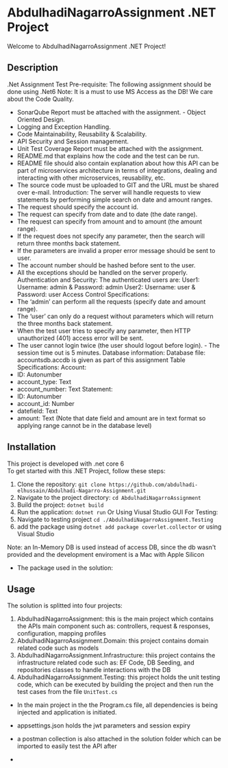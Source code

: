 ﻿# AbdulhadiNagarroAssignment .NET Project

Welcome to AbdulhadiNagarroAssignment .NET Project!

## Description

.Net Assignment
Test Pre-requisite:
The following assignment should be done using .Net6
Note: It is a must to use MS Access as the DB!
We care about the Code Quality.
- SonarQube Report must be attached with the assignment. - Object Oriented Design.
- Logging and Exception Handling.
- Code Maintainability, Reusability & Scalability.
- API Security and Session management.
- Unit Test Coverage Report must be attached with the assignment.
- README.md that explains how the code and the test can be run.
- README file should also contain explanation about how this API can be part of microservices
architecture in terms of integrations, dealing and interacting with other microservices,
reusability, etc.
- The source code must be uploaded to GIT and the URL must be shared over e-mail.
Introduction:
The server will handle requests to view statements by performing simple search on date and amount ranges.
- The request should specify the account id.
- The request can specify from date and to date (the date range).
- The request can specify from amount and to amount (the amount range).
- If the request does not specify any parameter, then the search will return three months back
statement.
- If the parameters are invalid a proper error message should be sent to user.
- The account number should be hashed before sent to the user.
- All the exceptions should be handled on the server properly.
Authentication and Security:
The authenticated users are:
User1: Username: admin & Password: admin User2: Username: user & Password: user
Access Control Specifications:
- The ‘admin’ can perform all the requests (specify date and amount range).
- The ‘user’ can only do a request without parameters which will return the three months
back statement.
- When the test user tries to specify any parameter, then HTTP unauthorized (401) access
error will be sent.
- The user cannot login twice (the user should logout before login). - The session time out is 5 minutes.
 Database information:
Database file: accountsdb.accdb is given as part of this assignment Table Specifications:
Account:
- ID: Autonumber
- account_type: Text
- account_number: Text
Statement:
- ID: Autonumber
- account_id: Number
- datefield: Text
- amount: Text
(Note that date field and amount are in text format so applying range cannot be in the database level)

## Installation

This project is developed with .net core 6  
To get started with  this .NET Project, follow these steps:

1. Clone the repository: `git clone https://github.com/abdulhadi-elhussain/Abdulhadi-Nagarro-Assignment.git`
2. Navigate to the project directory: `cd AbdulhadiNagarroAssignment`
3. Build the project: `dotnet build`
4. Run the application: `dotnet run`
Or Using Viusal Studio GUI
For Testing:
1. Navigate to testing project `cd ./AbdulhadiNagarroAssignment.Testing`
2. add the package using `dotnet add package coverlet.collector`
or using Visual Studio

Note: an In-Memory DB is used instead of access DB, since the db wasn't provided and the development enviroment is a Mac with Apple Silicon

* The package used in the solution:
    <PackageReference Include="Microsoft.AspNetCore.Authentication.JwtBearer" Version="6.0.20" />
    <PackageReference Include="AutoMapper.Extensions.Microsoft.DependencyInjection" Version="12.0.1" />
    <PackageReference Include="Microsoft.EntityFrameworkCore" Version="6.0.20" />
    <PackageReference Include="Microsoft.Extensions.DependencyInjection" Version="6.0.1" />
    <PackageReference Include="Microsoft.Extensions.Logging" Version="6.0.0" />
    <PackageReference Include="Microsoft.EntityFrameworkCore" Version="6.0.20" />
    <PackageReference Include="Microsoft.EntityFrameworkCore.InMemory" Version="6.0.20" />
    <PackageReference Include="Microsoft.EntityFrameworkCore.Proxies" Version="6.0.20" />
    <PackageReference Include="Microsoft.NET.Test.Sdk" Version="17.1.0" />
    <PackageReference Include="xunit" Version="2.4.1" />
    <PackageReference Include="xunit.runner.visualstudio" Version="2.4.3">
    <PackageReference Include="Microsoft.AspNetCore.Mvc.Testing" Version="6.0.20" />
    <PackageReference Include="Shouldly" Version="4.2.1" />
    <PackageReference Include="Swashbuckle.AspNetCore" Version="6.5.0" />
    <PackageReference Include="Microsoft.VisualStudio.Web.CodeGeneration.Design" Version="6.0.15" />

## Usage

The solution is splitted into four projects:
1. AbdulhadiNagarroAssignment: this is the main project which contains the APIs main component such as: controllers, request & responses, configuration, mapping profiles
2. AbdulhadiNagarroAssignment.Domain: this project contains domain related code such as models
3. AbdulhadiNagarroAssignment.Infrastructure: thiis project contains the infrastructure related code such as: EF Code, DB Seeding, and repositories classes to handle interactions with the DB
4. AbdulhadiNagarroAssignment.Testing: this project holds the unit testing code, which can be executed by building the project and then run the test cases from the file `UnitTest.cs`

* In the main project in the the Program.cs file, all dependencies is being injected and application is initiated.
* appsettings.json holds the jwt parameters and session expiry
* a postman collection is also attached in the solution folder which can be imported to easily test the API after

*

